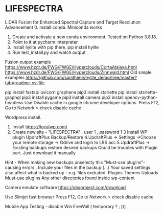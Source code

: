 # LIFESPECTRA
LiDAR Fusion for Enhanced Spectral Capture and Target Resolution Advancement
0. Install conda. Miniconda works 
1. Create and activate a new conda environment. Tested on Python 3.8.18. 
2. Point to it at pycharm interpreter
3. Install hylite with pip there.
    pip install hylite
4. Run test_install.py and watch output

Fusion   output example https://www.hzdr.de/FWG/FWGE/Hyperclouds/CortaAtalaya.html
                        https://www.hzdr.de/FWG/FWGE/Hyperclouds/Zinnwald.html
Old simple examples https://github.com/samthiele/hylite_demo/tree/master?tab=readme-ov-file


pip install fastapi uvicorn graphene
pip3 install starlette
pip install starlette-graphql
pip3 install pygame
pip3 install  camera
pip3 install opencv-python-headless
Use Disable cache in google chrome developer options. Press F12, Go to Network > check disable cache


Wordpress install.
1. Install https://localwp.com/
2. Create new site - "LIFESPECTRA" . user 1 , password 1
3 Install WP plugin UpdraftPlus Backup/Restore
4.UpdraftPlus -> Settings ->Choose your remote storage -> Gdrive and login to LRS acc
5.UpdraftPlus -> Existing backups  restore desired backups
  Could be troubles with Plugin part. Just download it  manually

Hint - When  making new backups  unselecty this "Must-use plugins"- causing errors .
 Include your files in the backup (...)
Your saved settings also affect what is backed up - e.g. files excluded.
 Plugins
 Themes
 Uploads
 Must-use plugins
 Any other directories found inside wp-content

Camera emulate software https://obsproject.com/download

Use Slimjet fast browser Press F12, Go to Network > check disable cache

Mobile App Testing  - disable Win FireWall ( temporary ? ; )))